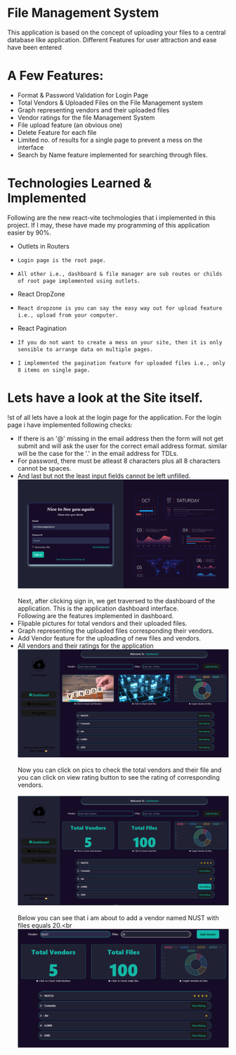 # File Management System
This application is based on the concept of uploading your files to a central database like application. Different Features for user attraction and ease have been entered
# A Few Features:<br>
* Format & Password Validation for Login Page
* Total Vendors & Uploaded Files on the File Management system
* Graph representing vendors and their uploaded files
* Vendor ratings for the file Management System
* File upload feature (an obvious one)
* Delete Feature for each file
* Limited no. of results for a single page to prevent a mess on the interface
* Search by Name feature implemented for searching through files.
# Technologies Learned & Implemented
Following are the new react-vite techmologies that i implemented in this project. If I may, these have made my programming of this application easier by 90%.<br>
* Outlets in Routers<br>
*     Login page is the root page.
*     All other i.e., dashboard & file manager are sub routes or childs of root page implemented using outlets.
* React DropZone
*     React dropzone is you can say the easy way out for upload feature i.e., upload from your computer.
* React Pagination
*     If you do not want to create a mess on your site, then it is only sensible to arrange data on multiple pages.
*     I implemented the pagination feature for uploaded files i.e., only 8 items on single page.
# Lets have a look at the Site itself.

!st of all lets have a look at the login page for the application. For the login page i have implemented following checks:
* If there is an '@' missing in the email address then the form will not get submit and will ask the user for the correct email address format. similar will be the case for the '.' in the email address for TDLs.
* For password, there must be atleast 8 characters plus all 8 characters cannot be spaces.
* And last but not the least input fields cannot be left unfilled.
<img src="./pics/Screenshot_1.png" alt="gui"><br>
<br>Next, after clicking sign in, we get traversed to the dashboard of the application. This is the application dashboard interface.<br>
Following are the features implemented in dashboard.
* Flipable pictures for total vendors and their uploaded files.
* Graph representing the uploaded files corresponding their vendors.
* Add Vendor feature for the uploading of new files and vendors.
* All vendors and their ratings for the application<br>
<img src="./pics/Screenshot_2.png" alt="gui"><br>
<br> Now you can click on pics to check the total vendors and their file and you can click on view rating button to see the rating of corresponding vendors.<br><br>
<img src="./pics/Screenshot_3.png" alt="gui"><br>
<br> Below you can see that i am about to add a vendor named NUST with files  equals 20.<br<br>
<img src="./pics/Screenshot_4.png" alt="gui"><br>
